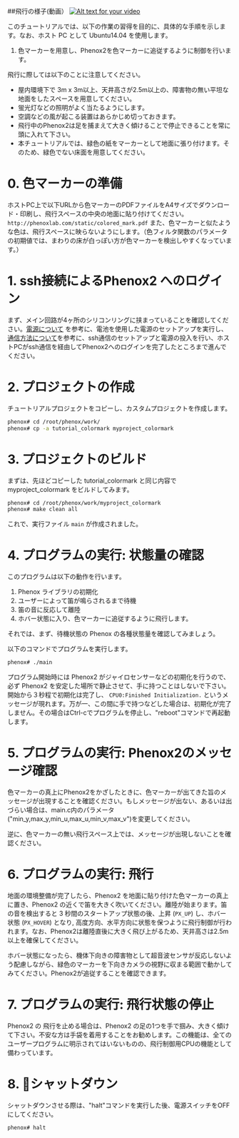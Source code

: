 ##飛行の様子(動画）
[![Alt text for your video](http://img.youtube.com/vi/CYNWzuIqtWc/0.jpg)](http://www.youtube.com/watch?v=CYNWzuIqtWc)

このチュートリアルでは、以下の作業の習得を目的に、具体的な手順を示します。なお、ホスト PC として Ubuntu14.04 を使用します。

1. 色マーカーを用意し、Phenox2を色マーカーに追従するように制御を行います。

飛行に際しては以下のことに注意してください。
 - 屋内環境下で 3m x 3m以上、天井高さが2.5m以上の、障害物の無い平坦な地面をしたスペースを用意してください。
 - 蛍光灯などの照明がよく当たるようにします。
 - 空調などの風が起こる装置はあらかじめ切っておきます。  
 - 飛行中のPhenox2は足を捕まえて大きく傾けることで停止できることを常に頭に入れて下さい。
 - 本チュートリアルでは、緑色の紙をマーカーとして地面に張り付けます。そのため、緑色でない床面を用意してください。  
  
# 0. 色マーカーの準備
ホストPC上で以下URLから色マーカーのPDFファイルをA4サイズでダウンロード・印刷し、飛行スペースの中央の地面に貼り付けてください。
```http://phenoxlab.com/static/colored_mark.pdf```
また、色マーカーと似たような色は、飛行スペースに映らないようにします。（色フィルタ関数のパラメータの初期値では、まわりの床が白っぽい方が色マーカーを検出しやすくなっています。）


# 1. ssh接続によるPhenox2 へのログイン
まず、メイン回路が4ヶ所のシリコンリングに挟まっていることを確認してください。[電源について](../start/power) を参考に、電池を使用した電源のセットアップを実行し、[通信方法について](../start/com)を参考に、ssh通信のセットアップと電源の投入を行い、ホストPCがssh通信を経由してPhenox2へのログインを完了したところまで進んでください。

# 2. プロジェクトの作成
チュートリアルプロジェクトをコピーし、カスタムプロジェクトを作成します。
```bash
phenox# cd /root/phenox/work/
phenox# cp -a tutorial_colormark myproject_colormark
```

# 3. プロジェクトのビルド
まずは、先ほどコピーした tutorial_colormark と同じ内容でmyproject_colormark をビルドしてみます。
```bash
phenox# cd /root/phenox/work/myproject_colormark
phenox# make clean all
```
これで、実行ファイル `main` が作成されました。

# 4. プログラムの実行: 状態量の確認
このプログラムは以下の動作を行います。

1. Phenox ライブラリの初期化
2. ユーザーによって笛が鳴らされるまで待機
3. 笛の音に反応して離陸
4. ホバー状態に入り、色マーカーに追従するように飛行します。


それでは、まず、待機状態の Phenox の各種状態量を確認してみましょう。

以下のコマンドでプログラムを実行します。

```bash
phenox# ./main
```

プログラム開始時には Phenox2 がジャイロセンサーなどの初期化を行うので、必ず Phenox2 を安定した場所で静止させて、手に持つことはしないで下さい。開始から３秒程で初期化は完了し、 `CPU0:Finished Initialization.` というメッセージが現れます。万が一、この間に手で持つなどした場合は、初期化が完了しません。その場合はCtrl-cでプログラムを停止し、"reboot"コマンドで再起動します。


# 5. プログラムの実行: Phenox2のメッセージ確認

色マーカーの真上にPhenox2をかざしたときに、色マーカーが出てきた旨のメッセージが出現することを確認ください。もしメッセージが出ない、あるいは出づらい場合は、main.c内のパラメータ("min_y,max_y,min_u,max_u,min_v,max_v")を変更してください。
  
逆に、色マーカーの無い飛行スペース上では、メッセージが出現しないことを確認ください。

# 6. プログラムの実行: 飛行
地面の環境整備が完了したら、Phenox2 を地面に貼り付けた色マーカーの真上に置き、Phenox2 の近くで笛を大きく吹いてください。離陸が始まります。笛の音を検出すると 3 秒間のスタートアップ状態の後、上昇 (`PX_UP`) し、ホバー状態 (`PX_HOVER`) となり, 高度方向、水平方向に状態を保つように飛行制御が行われます。なお、Phenox2は離陸直後に大きく飛び上がるため、天井高さは2.5m以上を確保してください。

ホバー状態になったら、機体下向きの障害物として超音波センサが反応しないよう配慮しながら、緑色のマーカーを下向きカメラの視野に収まる範囲で動かしてみてください。Phenox2が追従することを確認できます。


# 7. プログラムの実行: 飛行状態の停止
Phenox2 の 飛行を止める場合は、Phenox2 の足の1つを手で掴み、大きく傾けて下さい。不安な方は手袋を着用することをお勧めします。この機能は、全てのユーザープログラムに明示されてはいないものの、飛行制御用CPUの機能として備わっています。

# 8. シャットダウン
シャットダウンさせる際は、"halt"コマンドを実行した後、電源スイッチをOFFにしてください。
```bash
phenox# halt
```
